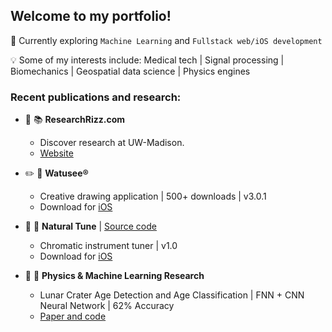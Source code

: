## Welcome to my portfolio!

🎯 Currently exploring `Machine Learning` and `Fullstack web/iOS development`

💡 Some of my interests include: Medical tech | Signal processing | Biomechanics | Geospatial data science | Physics engines

### Recent publications and research:
* :mag_right: :books: **ResearchRizz.com**
  * Discover research at UW-Madison.
  * [Website](https://www.researchrizz.com)

* :pencil2: :art: **Watusee®**
  * Creative drawing application | 500+ downloads | v3.0.1
  * Download for [iOS](https://apps.apple.com/us/app/watusee/id1633847831)
  
* :musical_note: :saxophone: **Natural Tune** | [Source code](https://github.com/EvanC8/Chromatic-Tuner)
  * Chromatic instrument tuner | v1.0
  * Download for [iOS](https://apps.apple.com/us/app/natural-tune/id6745803612)

* :satellite: :first_quarter_moon_with_face:  **Physics & Machine Learning Research**
  * Lunar Crater Age Detection and Age Classification | FNN + CNN Neural Network | 62% Accuracy
  * [Paper and code](https://github.com/EvanC8/Lunar-Crater-Age-Classification)
